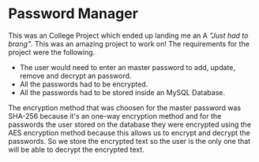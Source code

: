 # Password Manager <MySQL>
This was an College Project which ended up landing me an A *"Just had to brang"*. This was an amazing project to work on! The requirements for the project were the following.

- The user would need to enter an master password to add, update, remove and decrypt an password.
- All the passwords had to be encrypted.
- All the passwords had to be stored inside an MySQL Database.

The encryption method that was choosen for the master password was SHA-256 because it's an one-way encryption method and for the passwords the user stored on the database they were encrypted using the AES encryption method because this allows us to encrypt and decrypt the passwords. So we store the encrypted text so the user is the only one that will be able to decrypt the encrypted text.


